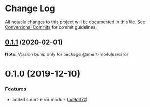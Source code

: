 # Change Log

All notable changes to this project will be documented in this file.
See [Conventional Commits](https://conventionalcommits.org) for commit guidelines.

## [0.1.1](https://github.com/smart-modules/smart-modules/compare/@smart-modules/error@0.1.0...@smart-modules/error@0.1.1) (2020-02-01)

**Note:** Version bump only for package @smart-modules/error





# 0.1.0 (2019-12-10)


### Features

* added smart-error module ([ac9c370](https://github.com/smart-modules/smart-modules/commit/ac9c370636d7bec8ad248eed52a70727001914cc))
